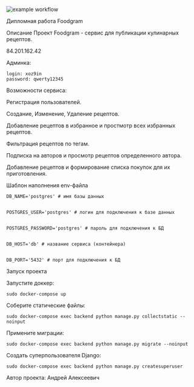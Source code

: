 ![example workflow](https://github.com/DiSKa4/foodgram-project-react/actions/workflows/main.yml/badge.svg)

Дипломная работа Foodgram

Описание
Проект Foodgram - сервис для публикации кулинарных рецептов.

84.201.162.42


Админка:

    login: xoz9in
    password: qwerty12345

Возможности сервиса:

Регистрация пользователей.

Создание, Изменение, Удаление рецептов.

Добавление рецептов в избранное и простмотр всех избранных рецептов.

Фильтрация рецептов по тегам.

Подписка на авторов и просмотр рецептов определенного автора.

Добавление рецептов и формирование списка покупок для их приготовления.

Шаблон наполнения env-файла

    DB_NAME='postgres' # имя базы данных


    POSTGRES_USER='postgres' # логин для подключения к базе данных


    POSTGRES_PASSWORD='postgres' # пароль для подключения к БД


    DB_HOST='db' # название сервиса (контейнера)


    DB_PORT='5432' # порт для подключения к БД


Запуск проекта

Запустите доккер:

    sudo docker-compose up


Соберите статические файлы:

    sudo docker-compose exec backend python manage.py collectstatic --noinput


Примените миграции:

    sudo docker-compose exec backend python manage.py migrate --noinput


Создать суперпользователя Django:


    sudo docker-compose exec backend python manage.py createsuperuser


Автор проекта:
Андрей Алексеевич
